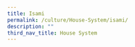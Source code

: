 ```yaml
---
title: Isami
permalink: /culture/House-System/isami/
description: ""
third_nav_title: House System
---
```

